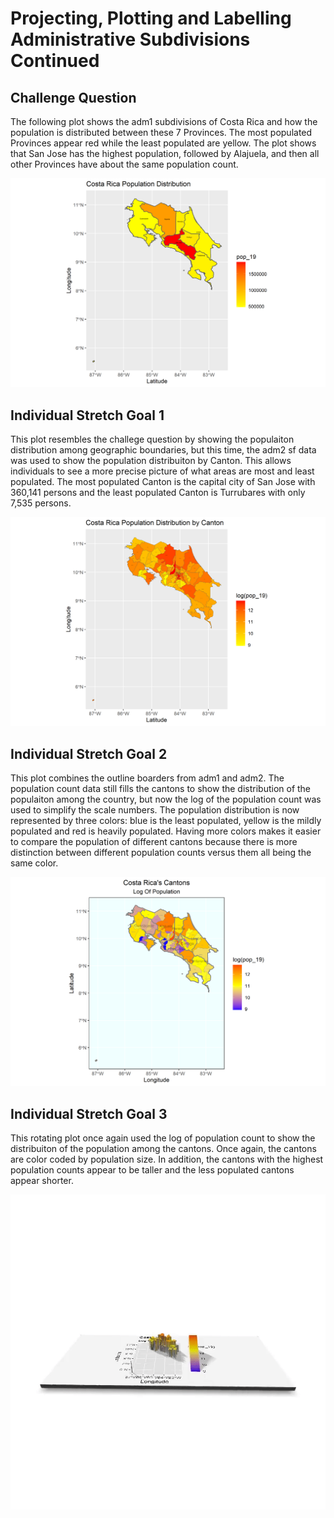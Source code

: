 # Projecting, Plotting and Labelling Administrative Subdivisions Continued

## Challenge Question
The following plot shows the adm1 subdivisions of Costa Rica and how the population is distributed between these 7 Provinces. The most populated Provinces appear red while the least populated are yellow. The plot shows that San Jose has the highest population, followed by Alajuela, and then all other Provinces have about the same population count. 

![](cr_adm1_total_pop19.png)

## Individual Stretch Goal 1

This plot resembles the challege question by showing the populaiton distribution among geographic boundaries, but this time, the adm2 sf data was used to show the population distribuiton by Canton. This allows individuals to see a more precise picture of what areas are most and least populated. The most populated Canton is the capital city of San Jose with 360,141 persons and the least populated Canton is Turrubares with only 7,535 persons. 

![](cr_adm2_total_pop19.png)

## Individual Stretch Goal 2

This plot combines the outline boarders from adm1 and adm2. The population count data still fills the cantons to show the distribution of the populaiton among the country, but now the log of the population count was used to simplify the scale numbers. The population distribution is now represented by three colors: blue is the least populated, yellow is the mildly populated and red is heavily populated. Having more colors makes it easier to compare the population of different cantons because there is more distinction between different population counts versus them all being the same color. 

![](cr_log_pop_adm2_adm1.png)

## Individual Stretch Goal 3

This rotating plot once again used the log of population count to show the distribuiton of the population among the cantons. Once again, the cantons are color coded by population size. In addition, the cantons with the highest population counts appear to be taller and the less populated cantons appear shorter. 

![](cr_pop_gif.gif)
